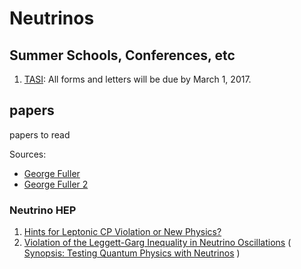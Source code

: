 # Neutrinos

## Summer Schools, Conferences, etc

1. [TASI](http://www.colorado.edu/physics/TASI): All forms and letters will be due by March 1, 2017.

## papers

papers to read

Sources:

* [George Fuller](http://inspirehep.net/search?p=exactauthor%3AG.M.Fuller.1&sf=earliestdate)
* [George Fuller 2](http://inspirehep.net/search?p=exactauthor%3AG.M.Fuller.2&sf=earliestdate)


### Neutrino HEP

1. [Hints for Leptonic CP Violation or New Physics?](http://journals.aps.org/prl/abstract/10.1103/PhysRevLett.117.031801)
2. [Violation of the Leggett-Garg Inequality in Neutrino Oscillations](http://journals.aps.org/prl/abstract/10.1103/PhysRevLett.117.050402) ( [Synopsis: Testing Quantum Physics with Neutrinos](http://physics.aps.org/synopsis-for/10.1103/PhysRevLett.117.050402) )

